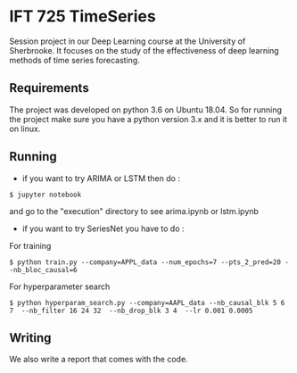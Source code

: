 # IFT 725 TimeSeries

Session project in our Deep Learning course at the University of Sherbrooke. It focuses on the study of the effectiveness of deep learning methods of time series forecasting.

## Requirements

The project was developed on python 3.6 on Ubuntu 18.04. So for running the project make sure you have a python version 3.x and it is better to run it on linux.

## Running

* if you want to try ARIMA or LSTM then do :

```
$ jupyter notebook
```

and go to the "execution" directory to see arima.ipynb or lstm.ipynb

* if you want to try SeriesNet you have to do :

For training

```
$ python train.py --company=APPL_data --num_epochs=7 --pts_2_pred=20 --nb_bloc_causal=6
```

For hyperparameter search

```
$ python hyperparam_search.py --company=AAPL_data --nb_causal_blk 5 6 7  --nb_filter 16 24 32  --nb_drop_blk 3 4  --lr 0.001 0.0005
```

## Writing

We also write a report that comes with the code.
